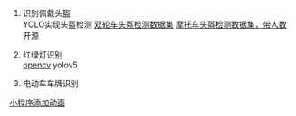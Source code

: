 1. 识别佩戴头盔  
	YOLO实现头盔检测
	[双轮车头盔检测数据集](https://gitee.com/bilibilee/TWHD)
	[摩托车头盔检测数据集，带人数](https://www.cvmart.net/dataSets/detail/627?channel_id=op10&utm_source=cvmartmp&utm_campaign=datasets&utm_medium=article)
	开源
	

2. 红绿灯识别  
	[opencv](https://blog.csdn.net/weixin_44690935/article/details/109229106)
	yolov5

3. 电动车车牌识别
	

[小程序添加动画](https://developers.weixin.qq.com/miniprogram/dev/api/ui/animation/wx.createAnimation.html)

